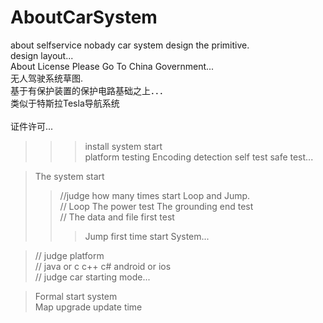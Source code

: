 # AboutCarSystem
about selfservice nobady car system design the primitive.           </br>
design layout...                                                    </br>
About License Please Go To China Government...                      </br>
无人驾驶系统草图.                                                     </br>
基于有保护装置的保护电路基础之上．．．                                   </br>
类似于特斯拉Tesla导航系统                                              </br>   
证件许可...                                                          </br>



>>>>
>>>install system start                                             </br>
>> platform testing  Encoding detection  self test  safe test...  </br>
> 

> The system start                                                 </br>
>>//judge how many times start Loop and Jump.                       </br>
>>// Loop The power test   The grounding end test                   </br>
>>// The data and file first test                                   </br>
>>> Jump first time start System...                                  </br>

>// judge platform                                                 </br>
>// java or c c++ c#    android or ios                             </br>
>// judge car starting mode...                                     </br>

>Formal start system                                               </br>
>Map upgrade update time                                           </br>




